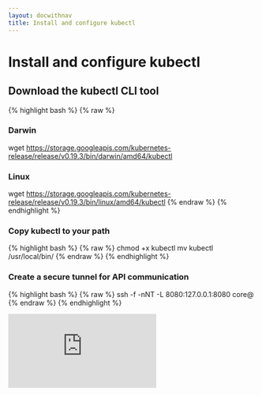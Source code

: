 ```yaml
---
layout: docwithnav
title: Install and configure kubectl
---
```

<!-- BEGIN MUNGE: UNVERSIONED_WARNING -->


<!-- END MUNGE: UNVERSIONED_WARNING -->

# Install and configure kubectl

## Download the kubectl CLI tool

{% highlight bash %}
{% raw %}
### Darwin
wget https://storage.googleapis.com/kubernetes-release/release/v0.19.3/bin/darwin/amd64/kubectl

### Linux
wget https://storage.googleapis.com/kubernetes-release/release/v0.19.3/bin/linux/amd64/kubectl
{% endraw %}
{% endhighlight %}

### Copy kubectl to your path

{% highlight bash %}
{% raw %}
chmod +x kubectl
mv kubectl /usr/local/bin/
{% endraw %}
{% endhighlight %}

### Create a secure tunnel for API communication

{% highlight bash %}
{% raw %}
ssh -f -nNT -L 8080:127.0.0.1:8080 core@<master-public-ip>
{% endraw %}
{% endhighlight %}


<!-- BEGIN MUNGE: IS_VERSIONED -->
<!-- TAG IS_VERSIONED -->
<!-- END MUNGE: IS_VERSIONED -->


<!-- BEGIN MUNGE: GENERATED_ANALYTICS -->
[![Analytics](https://kubernetes-site.appspot.com/UA-36037335-10/GitHub/docs/getting-started-guides/aws/kubectl.md?pixel)]()
<!-- END MUNGE: GENERATED_ANALYTICS -->

